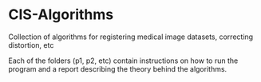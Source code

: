 # CIS-Algorithms
Collection of algorithms for registering medical image datasets, correcting distortion, etc

Each of the folders (p1, p2, etc) contain instructions on how to run the program and a report describing the theory behind the algorithms.
